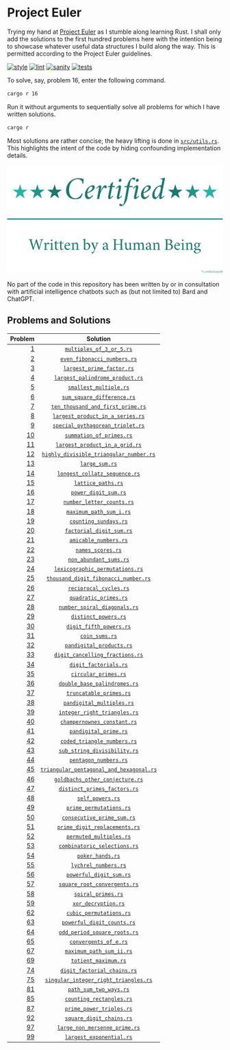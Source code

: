 # Project Euler
Trying my hand at [Project Euler](https://projecteuler.net) as I stumble along learning Rust. I shall only add the
solutions to the first hundred problems here with the intention being to showcase whatever useful data structures I
build along the way. This is permitted according to the Project Euler guidelines.

[![style](https://github.com/tfpf/project-euler/actions/workflows/style.yml/badge.svg)](https://github.com/tfpf/project-euler/actions/workflows/style.yml)
[![lint](https://github.com/tfpf/project-euler/actions/workflows/lint.yml/badge.svg)](https://github.com/tfpf/project-euler/actions/workflows/lint.yml)
[![sanity](https://github.com/tfpf/project-euler/actions/workflows/sanity.yml/badge.svg)](https://github.com/tfpf/project-euler/actions/workflows/sanity.yml)
[![tests](https://github.com/tfpf/project-euler/actions/workflows/tests.yml/badge.svg)](https://github.com/tfpf/project-euler/actions/workflows/tests.yml)

To solve, say, problem 16, enter the following command.

```sh
cargo r 16
```

Run it without arguments to sequentially solve all problems for which I have written solutions.

```sh
cargo r
```

Most solutions are rather concise; the heavy lifting is done in [`src/utils.rs`](src/utils.rs). This highlights the
intent of the code by hiding confounding implementation details.

<p align="center">
 <img src="res/certified_human.svg" />
</p>

No part of the code in this repository has been written by or in consultation with artificial intelligence chatbots
such as (but not limited to) Bard and ChatGPT.

## Problems and Solutions
|Problem|Solution|
|-:|:-:|
|[1](https://projecteuler.net/problem=1)|[`multiples_of_3_or_5.rs`](src/solutions/multiples_of_3_or_5.rs)|
|[2](https://projecteuler.net/problem=2)|[`even_fibonacci_numbers.rs`](src/solutions/even_fibonacci_numbers.rs)|
|[3](https://projecteuler.net/problem=3)|[`largest_prime_factor.rs`](src/solutions/largest_prime_factor.rs)|
|[4](https://projecteuler.net/problem=4)|[`largest_palindrome_product.rs`](src/solutions/largest_palindrome_product.rs)|
|[5](https://projecteuler.net/problem=5)|[`smallest_multiple.rs`](src/solutions/smallest_multiple.rs)|
|[6](https://projecteuler.net/problem=6)|[`sum_square_difference.rs`](src/solutions/sum_square_difference.rs)|
|[7](https://projecteuler.net/problem=7)|[`ten_thousand_and_first_prime.rs`](src/solutions/ten_thousand_and_first_prime.rs)|
|[8](https://projecteuler.net/problem=8)|[`largest_product_in_a_series.rs`](src/solutions/largest_product_in_a_series.rs)|
|[9](https://projecteuler.net/problem=9)|[`special_pythagorean_triplet.rs`](src/solutions/special_pythagorean_triplet.rs)|
|[10](https://projecteuler.net/problem=10)|[`summation_of_primes.rs`](src/solutions/summation_of_primes.rs)|
|[11](https://projecteuler.net/problem=11)|[`largest_product_in_a_grid.rs`](src/solutions/largest_product_in_a_grid.rs)|
|[12](https://projecteuler.net/problem=12)|[`highly_divisible_triangular_number.rs`](src/solutions/highly_divisible_triangular_number.rs)|
|[13](https://projecteuler.net/problem=13)|[`large_sum.rs`](src/solutions/large_sum.rs)|
|[14](https://projecteuler.net/problem=14)|[`longest_collatz_sequence.rs`](src/solutions/longest_collatz_sequence.rs)|
|[15](https://projecteuler.net/problem=15)|[`lattice_paths.rs`](src/solutions/lattice_paths.rs)|
|[16](https://projecteuler.net/problem=16)|[`power_digit_sum.rs`](src/solutions/power_digit_sum.rs)|
|[17](https://projecteuler.net/problem=17)|[`number_letter_counts.rs`](src/solutions/number_letter_counts.rs)|
|[18](https://projecteuler.net/problem=18)|[`maximum_path_sum_i.rs`](src/solutions/maximum_path_sum_i.rs)|
|[19](https://projecteuler.net/problem=19)|[`counting_sundays.rs`](src/solutions/counting_sundays.rs)|
|[20](https://projecteuler.net/problem=20)|[`factorial_digit_sum.rs`](src/solutions/factorial_digit_sum.rs)|
|[21](https://projecteuler.net/problem=21)|[`amicable_numbers.rs`](src/solutions/amicable_numbers.rs)|
|[22](https://projecteuler.net/problem=22)|[`names_scores.rs`](src/solutions/names_scores.rs)|
|[23](https://projecteuler.net/problem=23)|[`non_abundant_sums.rs`](src/solutions/non_abundant_sums.rs)|
|[24](https://projecteuler.net/problem=24)|[`lexicographic_permutations.rs`](src/solutions/lexicographic_permutations.rs)|
|[25](https://projecteuler.net/problem=25)|[`thousand_digit_fibonacci_number.rs`](src/solutions/thousand_digit_fibonacci_number.rs)|
|[26](https://projecteuler.net/problem=26)|[`reciprocal_cycles.rs`](src/solutions/reciprocal_cycles.rs)|
|[27](https://projecteuler.net/problem=27)|[`quadratic_primes.rs`](src/solutions/quadratic_primes.rs)|
|[28](https://projecteuler.net/problem=28)|[`number_spiral_diagonals.rs`](src/solutions/number_spiral_diagonals.rs)|
|[29](https://projecteuler.net/problem=29)|[`distinct_powers.rs`](src/solutions/distinct_powers.rs)|
|[30](https://projecteuler.net/problem=30)|[`digit_fifth_powers.rs`](src/solutions/digit_fifth_powers.rs)|
|[31](https://projecteuler.net/problem=31)|[`coin_sums.rs`](src/solutions/coin_sums.rs)|
|[32](https://projecteuler.net/problem=32)|[`pandigital_products.rs`](src/solutions/pandigital_products.rs)|
|[33](https://projecteuler.net/problem=33)|[`digit_cancelling_fractions.rs`](src/solutions/digit_cancelling_fractions.rs)|
|[34](https://projecteuler.net/problem=34)|[`digit_factorials.rs`](src/solutions/digit_factorials.rs)|
|[35](https://projecteuler.net/problem=35)|[`circular_primes.rs`](src/solutions/circular_primes.rs)|
|[36](https://projecteuler.net/problem=36)|[`double_base_palindromes.rs`](src/solutions/double_base_palindromes.rs)|
|[37](https://projecteuler.net/problem=37)|[`truncatable_primes.rs`](src/solutions/truncatable_primes.rs)|
|[38](https://projecteuler.net/problem=38)|[`pandigital_multiples.rs`](src/solutions/pandigital_multiples.rs)|
|[39](https://projecteuler.net/problem=39)|[`integer_right_triangles.rs`](src/solutions/integer_right_triangles.rs)|
|[40](https://projecteuler.net/problem=40)|[`champernownes_constant.rs`](src/solutions/champernownes_constant.rs)|
|[41](https://projecteuler.net/problem=41)|[`pandigital_prime.rs`](src/solutions/pandigital_prime.rs)|
|[42](https://projecteuler.net/problem=42)|[`coded_triangle_numbers.rs`](src/solutions/coded_triangle_numbers.rs)|
|[43](https://projecteuler.net/problem=43)|[`sub_string_divisibility.rs`](src/solutions/sub_string_divisibility.rs)|
|[44](https://projecteuler.net/problem=44)|[`pentagon_numbers.rs`](src/solutions/pentagon_numbers.rs)|
|[45](https://projecteuler.net/problem=45)|[`triangular_pentagonal_and_hexagonal.rs`](src/solutions/triangular_pentagonal_and_hexagonal.rs)|
|[46](https://projecteuler.net/problem=46)|[`goldbachs_other_conjecture.rs`](src/solutions/goldbachs_other_conjecture.rs)|
|[47](https://projecteuler.net/problem=47)|[`distinct_primes_factors.rs`](src/solutions/distinct_primes_factors.rs)|
|[48](https://projecteuler.net/problem=48)|[`self_powers.rs`](src/solutions/self_powers.rs)|
|[49](https://projecteuler.net/problem=49)|[`prime_permutations.rs`](src/solutions/prime_permutations.rs)|
|[50](https://projecteuler.net/problem=50)|[`consecutive_prime_sum.rs`](src/solutions/consecutive_prime_sum.rs)|
|[51](https://projecteuler.net/problem=51)|[`prime_digit_replacements.rs`](src/solutions/prime_digit_replacements.rs)|
|[52](https://projecteuler.net/problem=52)|[`permuted_multiples.rs`](src/solutions/permuted_multiples.rs)|
|[53](https://projecteuler.net/problem=53)|[`combinatoric_selections.rs`](src/solutions/combinatoric_selections.rs)|
|[54](https://projecteuler.net/problem=54)|[`poker_hands.rs`](src/solutions/poker_hands.rs)|
|[55](https://projecteuler.net/problem=55)|[`lychrel_numbers.rs`](src/solutions/lychrel_numbers.rs)|
|[56](https://projecteuler.net/problem=56)|[`powerful_digit_sum.rs`](src/solutions/powerful_digit_sum.rs)|
|[57](https://projecteuler.net/problem=57)|[`square_root_convergents.rs`](src/solutions/square_root_convergents.rs)|
|[58](https://projecteuler.net/problem=58)|[`spiral_primes.rs`](src/solutions/spiral_primes.rs)|
|[59](https://projecteuler.net/problem=59)|[`xor_decryption.rs`](src/solutions/xor_decryption.rs)|
|[62](https://projecteuler.net/problem=62)|[`cubic_permutations.rs`](src/solutions/cubic_permutations.rs)|
|[63](https://projecteuler.net/problem=63)|[`powerful_digit_counts.rs`](src/solutions/powerful_digit_counts.rs)|
|[64](https://projecteuler.net/problem=64)|[`odd_period_square_roots.rs`](src/solutions/odd_period_square_roots.rs)|
|[65](https://projecteuler.net/problem=65)|[`convergents_of_e.rs`](src/solutions/convergents_of_e.rs)|
|[67](https://projecteuler.net/problem=67)|[`maximum_path_sum_ii.rs`](src/solutions/maximum_path_sum_ii.rs)|
|[69](https://projecteuler.net/problem=69)|[`totient_maximum.rs`](src/solutions/totient_maximum.rs)|
|[74](https://projecteuler.net/problem=74)|[`digit_factorial_chains.rs`](src/solutions/digit_factorial_chains.rs)|
|[75](https://projecteuler.net/problem=75)|[`singular_integer_right_triangles.rs`](src/solutions/singular_integer_right_triangles.rs)|
|[81](https://projecteuler.net/problem=81)|[`path_sum_two_ways.rs`](src/solutions/path_sum_two_ways.rs)|
|[85](https://projecteuler.net/problem=85)|[`counting_rectangles.rs`](src/solutions/counting_rectangles.rs)|
|[87](https://projecteuler.net/problem=87)|[`prime_power_triples.rs`](src/solutions/prime_power_triples.rs)|
|[92](https://projecteuler.net/problem=92)|[`square_digit_chains.rs`](src/solutions/square_digit_chains.rs)|
|[97](https://projecteuler.net/problem=97)|[`large_non_mersenne_prime.rs`](src/solutions/large_non_mersenne_prime.rs)|
|[99](https://projecteuler.net/problem=99)|[`largest_exponential.rs`](src/solutions/largest_exponential.rs)|
